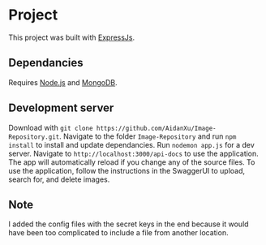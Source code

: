 # Project

This project was built with [ExpressJs](https://github.com/expressjs/express).

## Dependancies

Requires [Node.js](https://nodejs.org/en/) and [MongoDB](https://www.mongodb.com/).

## Development server

Download with `git clone https://github.com/AidanXu/Image-Repository.git`. Navigate to the folder `Image-Repository` and run `npm install` to install and update dependancies. Run `nodemon app.js` for a dev server. Navigate to `http://localhost:3000/api-docs` to use the application. The app will automatically reload if you change any of the source files. To use the application, follow the instructions in the SwaggerUI to upload, search for, and delete images.

## Note

I added the config files with the secret keys in the end because it would have been too complicated to include a file from another location.
